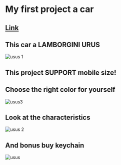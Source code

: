 # My first project a car
## [Link](https://glinskiarseni.github.io/Urus/)
## This car a LAMBORGINI URUS
![usus 1](https://github.com/user-attachments/assets/776732eb-68d9-41a4-a13d-7175cbfe609e)
## This project **SUPPORT** mobile size!
## Choose the right color for yourself
![usus3](https://github.com/user-attachments/assets/b6709d3f-66c1-48f9-9a3d-5907097b2441)
## Look at the characteristics
![usus 2](https://github.com/user-attachments/assets/8ed9ee18-303f-4205-81d7-01c471ed2e59)
## And bonus buy keychain
![usus](https://github.com/user-attachments/assets/ba8e99e7-df91-4f2b-81c8-0e491b01d15f)
